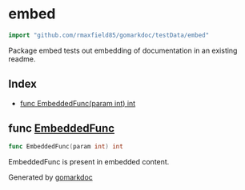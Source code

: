 <!-- Code generated by gomarkdoc. DO NOT EDIT -->

# embed

```go
import "github.com/rmaxfield85/gomarkdoc/testData/embed"
```

Package embed tests out embedding of documentation in an existing readme\.

## Index

- [func EmbeddedFunc(param int) int](<#func-embeddedfunc>)


## func [EmbeddedFunc](<https://github.com/rmaxfield85/gomarkdoc/blob/master/testData/embed/embed.go#L6>)

```go
func EmbeddedFunc(param int) int
```

EmbeddedFunc is present in embedded content\.



Generated by [gomarkdoc](<https://github.com/rmaxfield85/gomarkdoc>)
